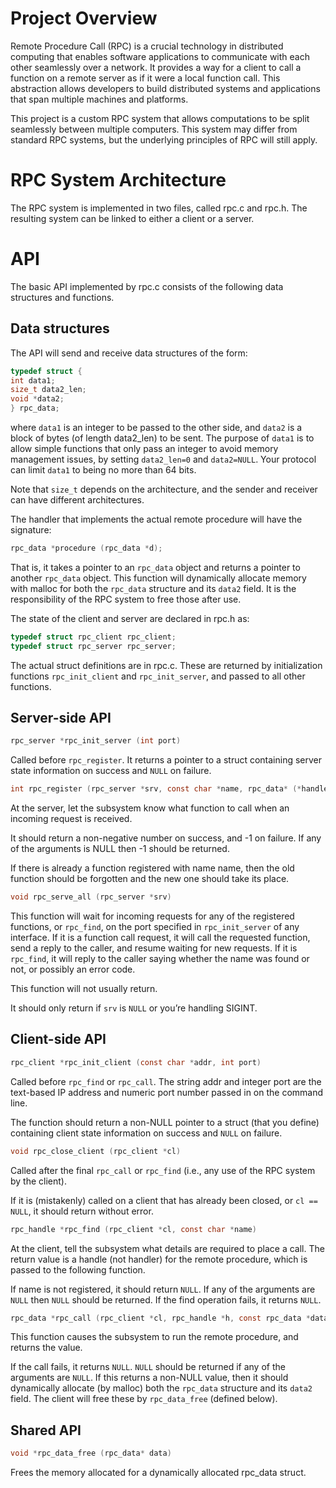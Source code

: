 # Project Overview

Remote Procedure Call (RPC) is a crucial technology in distributed computing that enables software applications to communicate with each other seamlessly over a network. It provides a way for a client to call a function on a remote server as if it were a local function call. This abstraction allows developers to build distributed systems and applications that span multiple machines and platforms.

This project is a custom RPC system that allows computations to be split seamlessly between multiple computers. This system may differ from standard RPC systems, but the underlying principles of RPC will still apply.

# RPC System Architecture

The RPC system is implemented in two files, called rpc.c and rpc.h. The resulting system can be linked to either a client or a server.

# API

The basic API implemented by rpc.c consists of the following data structures and functions.

## Data structures

The API will send and receive data structures of the form:

```c
typedef struct {
int data1;
size_t data2_len;
void *data2;
} rpc_data;
```

where `data1` is an integer to be passed to the other side, and `data2` is a block of bytes (of length data2_len) to be sent. The purpose of `data1` is to allow simple functions that only pass an integer to avoid memory management issues, by setting `data2_len=0` and `data2=NULL`. Your protocol can limit `data1` to being no more than 64 bits.

Note that `size_t` depends on the architecture, and the sender and receiver can have different architectures.

The handler that implements the actual remote procedure will have the signature:

```c
rpc_data *procedure (rpc_data *d);
```

That is, it takes a pointer to an `rpc_data` object and returns a pointer to another `rpc_data` object. This function will dynamically allocate memory with malloc for both the `rpc_data` structure and its `data2` field. It is the responsibility of the RPC system to free those after use.

The state of the client and server are declared in rpc.h as:

```c
typedef struct rpc_client rpc_client;
typedef struct rpc_server rpc_server;
```

The actual struct definitions are in rpc.c. These are returned by initialization functions `rpc_init_client` and `rpc_init_server`, and passed to all other functions.

## Server-side API

```c
rpc_server *rpc_init_server (int port)
```

Called before `rpc_register`. It returns a pointer to a struct containing server state information on success and `NULL` on failure.

```c
int rpc_register (rpc_server *srv, const char *name, rpc_data* (*handler)(rpc_data*))
```

At the server, let the subsystem know what function to call when an incoming request is received.

It should return a non-negative number on success, and -1 on failure. If any of the arguments is NULL then -1 should be returned.

If there is already a function registered with name name, then the old function should be forgotten and the new
one should take its place.

```c
void rpc_serve_all (rpc_server *srv)
```

This function will wait for incoming requests for any of the registered functions, or `rpc_find`, on the port specified in `rpc_init_server` of any interface. If it is a function call request, it will call the requested function, send a reply to the caller, and resume waiting for new requests. If it is `rpc_find`, it will reply to the caller saying whether the name was found or not, or possibly an error code.

This function will not usually return.

It should only return if `srv` is `NULL` or you’re handling SIGINT.

## Client-side API

```c
rpc_client *rpc_init_client (const char *addr, int port)
```

Called before `rpc_find` or `rpc_call`. The string addr and integer port are the text-based IP address and numeric port number passed in on the command line.

The function should return a non-NULL pointer to a struct (that you define) containing client state information on success and `NULL` on failure.

```c
void rpc_close_client (rpc_client *cl)
```

Called after the final `rpc_call` or `rpc_find` (i.e., any use of the RPC system by the client).

If it is (mistakenly) called on a client that has already been closed, or `cl == NULL`, it should return without error.

```c
rpc_handle *rpc_find (rpc_client *cl, const char *name)
```

At the client, tell the subsystem what details are required to place a call. The return value is a handle (not handler) for the remote procedure, which is passed to the following function.

If name is not registered, it should return `NULL`. If any of the arguments are `NULL` then `NULL` should be returned. If the find operation fails, it returns `NULL`.

```c
rpc_data *rpc_call (rpc_client *cl, rpc_handle *h, const rpc_data *data)
```

This function causes the subsystem to run the remote procedure, and returns the value.

If the call fails, it returns `NULL`. `NULL` should be returned if any of the arguments are `NULL`. If this returns a non-NULL value, then it should dynamically allocate (by malloc) both the `rpc_data` structure and its `data2` field. The client will free these by `rpc_data_free` (defined below).

## Shared API

```c
void *rpc_data_free (rpc_data* data)
```

Frees the memory allocated for a dynamically allocated rpc_data struct.
